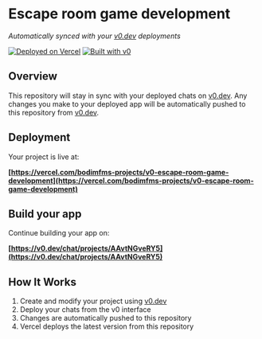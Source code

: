 # Escape room game development

*Automatically synced with your [v0.dev](https://v0.dev) deployments*

[![Deployed on Vercel](https://img.shields.io/badge/Deployed%20on-Vercel-black?style=for-the-badge&logo=vercel)](https://vercel.com/bodimfms-projects/v0-escape-room-game-development)
[![Built with v0](https://img.shields.io/badge/Built%20with-v0.dev-black?style=for-the-badge)](https://v0.dev/chat/projects/AAvtNGveRY5)

## Overview

This repository will stay in sync with your deployed chats on [v0.dev](https://v0.dev).
Any changes you make to your deployed app will be automatically pushed to this repository from [v0.dev](https://v0.dev).

## Deployment

Your project is live at:

**[https://vercel.com/bodimfms-projects/v0-escape-room-game-development](https://vercel.com/bodimfms-projects/v0-escape-room-game-development)**

## Build your app

Continue building your app on:

**[https://v0.dev/chat/projects/AAvtNGveRY5](https://v0.dev/chat/projects/AAvtNGveRY5)**

## How It Works

1. Create and modify your project using [v0.dev](https://v0.dev)
2. Deploy your chats from the v0 interface
3. Changes are automatically pushed to this repository
4. Vercel deploys the latest version from this repository